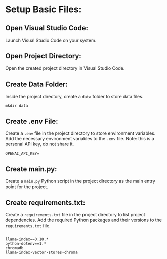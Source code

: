 # Setup Basic Files: 

## Open Visual Studio Code:
Launch Visual Studio Code on your system.

## Open Project Directory:
Open the created project directory in Visual Studio Code.

## Create Data Folder:
Inside the project directory, create a `data` folder to store data files.
```
mkdir data
```

## Create .env File:
Create a `.env` file in the project directory to store environment variables.
Add the necessary environment variables to the `.env` file. Note: this is a personal API key, do not share it.

```
OPENAI_API_KEY=
```

## Create main.py:
Create a `main.py` Python script in the project directory as the main entry point for the project.


## Create requirements.txt:
Create a `requirements.txt` file in the project directory to list project dependencies.
Add the required Python packages and their versions to the `requirements.txt` file.

   
```

llama-index==0.10.*
python-dotenv==1.*
chromadb
llama-index-vector-stores-chroma

```

